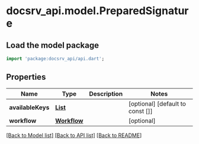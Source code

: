 # docsrv_api.model.PreparedSignature

## Load the model package
```dart
import 'package:docsrv_api/api.dart';
```

## Properties
Name | Type | Description | Notes
------------ | ------------- | ------------- | -------------
**availableKeys** | [**List<PrivatePublicKeyInfo>**](PrivatePublicKeyInfo.md) |  | [optional] [default to const []]
**workflow** | [**Workflow**](Workflow.md) |  | [optional] 

[[Back to Model list]](../README.md#documentation-for-models) [[Back to API list]](../README.md#documentation-for-api-endpoints) [[Back to README]](../README.md)


